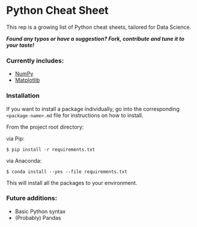 # Python Cheat Sheet

This rep is a growing list of Python cheat sheets, tailored for Data Science.

***Found any typos or have a suggestion? Fork, contribute and tune it to your taste!***

### Currently includes:
* [NumPy](NumPy/README.md)
* [Matplotlib](Matplotlib/README.md)

### Installation
If you want to install a package individually, go into the corresponding `<package-name>.md` file for instructions on how to install.

From the project root directory:

via Pip:
```
$ pip install -r requirements.txt
```

via Anaconda:
```
$ conda install --yes --file requirements.txt
```
This will install all the packages to your environment.

### Future additions:
* Basic Python syntax </br>
* (Probably) Pandas
